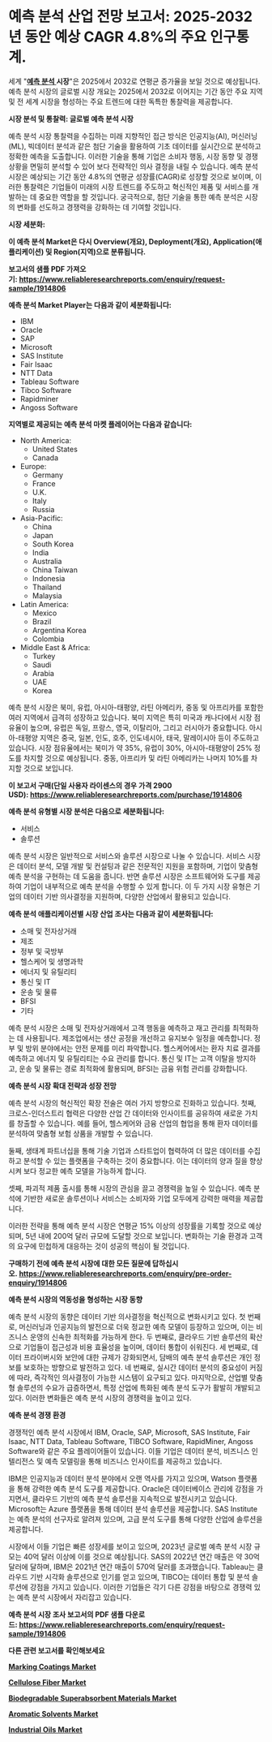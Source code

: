 <p><h1>예측 분석 산업 전망 보고서: 2025-2032년 동안 예상 CAGR 4.8%의 주요 인구통계.</h1></p><p>세계 "<strong><a href="https://www.reliableresearchreports.com/predictive-analytics-r1914806?utm_campaign=106&utm_medium=8&utm_source=Github&utm_content=ia&utm_term=18032025&utm_id=predictive-analytics">예측 분석&nbsp;</a></strong><strong>시장</strong>"은 2025에서 2032로 연평균 증가율을 보일 것으로 예상됩니다. 예측 분석 시장의 글로벌 시장 개요는 2025에서 2032로 이어지는 기간 동안 주요 지역 및 전 세계 시장을 형성하는 주요 트렌드에 대한 독특한 통찰력을 제공합니다.</p>
<p><strong>시장 분석 및 통찰력: 글로벌 예측 분석 시장</strong></p>
<p><p>예측 분석 시장 통찰력을 수집하는 미래 지향적인 접근 방식은 인공지능(AI), 머신러닝(ML), 빅데이터 분석과 같은 첨단 기술을 활용하여 기초 데이터를 실시간으로 분석하고 정확한 예측을 도출합니다. 이러한 기술을 통해 기업은 소비자 행동, 시장 동향 및 경쟁 상황을 면밀히 분석할 수 있어 보다 전략적인 의사 결정을 내릴 수 있습니다. 예측 분석 시장은 예상되는 기간 동안 4.8%의 연평균 성장률(CAGR)로 성장할 것으로 보이며, 이러한 통찰력은 기업들이 미래의 시장 트렌드를 주도하고 혁신적인 제품 및 서비스를 개발하는 데 중요한 역할을 할 것입니다. 궁극적으로, 첨단 기술을 통한 예측 분석은 시장의 변화를 선도하고 경쟁력을 강화하는 데 기여할 것입니다.</p><a href="%7CAUTHORITHY_DOMAIN_URL%7C?utm_campaign=106&utm_medium=8&utm_source=Github&utm_content=ia&utm_term=18032025&utm_id=predictive-analytics"></a></p>
<p><strong>시장 세분화:</strong></p>
<p><strong>이 예측 분석 Market은 다시 Overview(개요), Deployment(개요), Application(애플리케이션) 및 Region(지역)으로 분류됩니다.</strong></p>
<p><strong>보고서의 샘플 PDF 가져오기:&nbsp;<a href="https://www.reliableresearchreports.com/enquiry/request-sample/1914806?utm_campaign=106&utm_medium=8&utm_source=Github&utm_content=ia&utm_term=18032025&utm_id=predictive-analytics">https://www.reliableresearchreports.com/enquiry/request-sample/1914806</a></strong><strong></strong></p>
<p><strong>예측 분석 Market Player는 다음과 같이 세분화됩니다:</strong></p>
<p><ul><li>IBM</li><li>Oracle</li><li>SAP</li><li>Microsoft</li><li>SAS Institute</li><li>Fair Isaac</li><li>NTT Data</li><li>Tableau Software</li><li>Tibco Software</li><li>Rapidminer</li><li>Angoss Software</li></ul></p>
<p><strong>지역별로 제공되는 예측 분석 마켓 플레이어는 다음과 같습니다:</strong></p>
<p><ul>
    <li>
        North America:
        <ul>
            <li>United States</li>
            <li>Canada</li>
        </ul>
    </li>
    <li>
        Europe:
        <ul>
            <li>Germany</li>
            <li>France</li>
            <li>U.K.</li>
            <li>Italy</li>
            <li>Russia</li>
        </ul>
    </li>
    <li>
        Asia-Pacific:
        <ul>
            <li>China</li>
            <li>Japan</li>
            <li>South Korea</li>
            <li>India</li>
            <li>Australia</li>
            <li>China Taiwan</li>
            <li>Indonesia</li>
            <li>Thailand</li>
            <li>Malaysia</li>
        </ul>
    </li>
    <li>
        Latin America:
        <ul>
            <li>Mexico</li>
            <li>Brazil</li>
            <li>Argentina Korea</li>
            <li>Colombia</li>
        </ul>
    </li>
    <li>
        Middle East & Africa:
        <ul>
            <li>Turkey</li>
            <li>Saudi</li>
            <li>Arabia</li>
            <li>UAE</li>
            <li>Korea</li>
        </ul>
    </li>
    </ul></p>
<p><p>예측 분석 시장은 북미, 유럽, 아시아-태평양, 라틴 아메리카, 중동 및 아프리카를 포함한 여러 지역에서 급격히 성장하고 있습니다. 북미 지역은 특히 미국과 캐나다에서 시장 점유율이 높으며, 유럽은 독일, 프랑스, 영국, 이탈리아, 그리고 러시아가 중요합니다. 아시아-태평양 지역은 중국, 일본, 인도, 호주, 인도네시아, 태국, 말레이시아 등이 주도하고 있습니다. 시장 점유율에서는 북미가 약 35%, 유럽이 30%, 아시아-태평양이 25% 정도를 차지할 것으로 예상됩니다. 중동, 아프리카 및 라틴 아메리카는 나머지 10%를 차지할 것으로 보입니다.</p></p>
<p><strong>이 보고서 구매(단일 사용자 라이센스의 경우 가격 2900 USD):&nbsp;<a href="https://www.reliableresearchreports.com/purchase/1914806?utm_campaign=106&utm_medium=8&utm_source=Github&utm_content=ia&utm_term=18032025&utm_id=predictive-analytics">https://www.reliableresearchreports.com/purchase/1914806</a></strong></p>
<p><strong>예측 분석 유형별 시장 분석은 다음으로 세분화됩니다:</strong></p>
<p><ul><li>서비스</li><li>솔루션</li></ul></p>
<p><p>예측 분석 시장은 일반적으로 서비스와 솔루션 시장으로 나눌 수 있습니다. 서비스 시장은 데이터 분석, 모델 개발 및 컨설팅과 같은 전문적인 지원을 포함하며, 기업이 맞춤형 예측 분석을 구현하는 데 도움을 줍니다. 반면 솔루션 시장은 소프트웨어와 도구를 제공하여 기업이 내부적으로 예측 분석을 수행할 수 있게 합니다. 이 두 가지 시장 유형은 기업의 데이터 기반 의사결정을 지원하며, 다양한 산업에서 활용되고 있습니다.</p></p>
<p><strong>예측 분석 애플리케이션별 시장 산업 조사는 다음과 같이 세분화됩니다:</strong></p>
<p><ul><li>소매 및 전자상거래</li><li>제조</li><li>정부 및 국방부</li><li>헬스케어 및 생명과학</li><li>에너지 및 유틸리티</li><li>통신 및 IT</li><li>운송 및 물류</li><li>BFSI</li><li>기타</li></ul></p>
<p><p>예측 분석 시장은 소매 및 전자상거래에서 고객 행동을 예측하고 재고 관리를 최적화하는 데 사용됩니다. 제조업에서는 생산 공정을 개선하고 유지보수 일정을 예측합니다. 정부 및 방위 분야에서는 안전 문제를 미리 파악합니다. 헬스케어에서는 환자 치료 결과를 예측하고 에너지 및 유틸리티는 수요 관리를 합니다. 통신 및 IT는 고객 이탈을 방지하고, 운송 및 물류는 경로 최적화에 활용되며, BFSI는 금융 위험 관리를 강화합니다.</p></p>
<p><strong>예측 분석 시장 확대 전략과 성장 전망</strong></p>
<p><p>예측 분석 시장의 혁신적인 확장 전술은 여러 가지 방향으로 진화하고 있습니다. 첫째, 크로스-인더스트리 협력은 다양한 산업 간 데이터와 인사이트를 공유하여 새로운 가치를 창출할 수 있습니다. 예를 들어, 헬스케어와 금융 산업의 협업을 통해 환자 데이터를 분석하여 맞춤형 보험 상품을 개발할 수 있습니다. </p><p>둘째, 생태계 파트너십을 통해 기술 기업과 스타트업이 협력하여 더 많은 데이터를 수집하고 분석할 수 있는 플랫폼을 구축하는 것이 중요합니다. 이는 데이터의 양과 질을 향상시켜 보다 정교한 예측 모델을 가능하게 합니다. </p><p>셋째, 파괴적 제품 출시를 통해 시장의 관심을 끌고 경쟁력을 높일 수 있습니다. 예측 분석에 기반한 새로운 솔루션이나 서비스는 소비자와 기업 모두에게 강력한 매력을 제공합니다. </p><p>이러한 전략을 통해 예측 분석 시장은 연평균 15% 이상의 성장률을 기록할 것으로 예상되며, 5년 내에 200억 달러 규모에 도달할 것으로 보입니다. 변화하는 기술 환경과 고객의 요구에 민첩하게 대응하는 것이 성공의 핵심이 될 것입니다.</p></p>
<p><strong>구매하기 전에 예측 분석 시장에 대한 모든 질문에 답하십시오.&nbsp;<a href="https://www.reliableresearchreports.com/enquiry/pre-order-enquiry/1914806?utm_campaign=106&utm_medium=8&utm_source=Github&utm_content=ia&utm_term=18032025&utm_id=predictive-analytics">https://www.reliableresearchreports.com/enquiry/pre-order-enquiry/1914806</a></strong><strong></strong></p>
<p><strong>예측 분석 시장의 역동성을 형성하는 시장 동향</strong></p>
<p><p>예측 분석 시장의 동향은 데이터 기반 의사결정을 혁신적으로 변화시키고 있다. 첫 번째로, 머신러닝과 인공지능의 발전으로 더욱 정교한 예측 모델이 등장하고 있으며, 이는 비즈니스 운영의 신속한 최적화를 가능하게 한다. 두 번째로, 클라우드 기반 솔루션의 확산으로 기업들이 접근성과 비용 효율성을 높이며, 데이터 통합이 쉬워진다. 세 번째로, 데이터 프라이버시와 보안에 대한 규제가 강화되면서, 담배의 예측 분석 솔루션은 개인 정보를 보호하는 방향으로 발전하고 있다. 네 번째로, 실시간 데이터 분석의 중요성이 커짐에 따라, 즉각적인 의사결정이 가능한 시스템이 요구되고 있다. 마지막으로, 산업별 맞춤형 솔루션의 수요가 급증하면서, 특정 산업에 특화된 예측 분석 도구가 활발히 개발되고 있다. 이러한 변화들은 예측 분석 시장의 경쟁력을 높이고 있다.</p></p>
<p><strong>예측 분석 경쟁 환경</strong></p>
<p><p>경쟁적인 예측 분석 시장에서 IBM, Oracle, SAP, Microsoft, SAS Institute, Fair Isaac, NTT Data, Tableau Software, TIBCO Software, RapidMiner, Angoss Software와 같은 주요 플레이어들이 있습니다. 이들 기업은 데이터 분석, 비즈니스 인텔리전스 및 예측 모델링을 통해 비즈니스 인사이트를 제공하고 있습니다.</p><p>IBM은 인공지능과 데이터 분석 분야에서 오랜 역사를 가지고 있으며, Watson 플랫폼을 통해 강력한 예측 분석 도구를 제공합니다. Oracle은 데이터베이스 관리에 강점을 가지면서, 클라우드 기반의 예측 분석 솔루션을 지속적으로 발전시키고 있습니다. Microsoft는 Azure 플랫폼을 통해 데이터 분석 솔루션을 제공합니다. SAS Institute는 예측 분석의 선구자로 알려져 있으며, 고급 분석 도구를 통해 다양한 산업에 솔루션을 제공합니다.</p><p>시장에서 이들 기업은 빠른 성장세를 보이고 있으며, 2023년 글로벌 예측 분석 시장 규모는 40억 달러 이상에 이를 것으로 예상됩니다. SAS의 2022년 연간 매출은 약 30억 달러에 달하며, IBM은 2021년 연간 매출이 570억 달러를 초과했습니다. Tableau는 클라우드 기반 시각화 솔루션으로 인기를 얻고 있으며, TIBCO는 데이터 통합 및 분석 솔루션에 강점을 가지고 있습니다. 이러한 기업들은 각기 다른 강점을 바탕으로 경쟁력 있는 예측 분석 시장에서 자리잡고 있습니다.</p></p>
<p><strong>예측 분석 시장 조사 보고서의 PDF 샘플 다운로드:&nbsp;<a href="https://www.reliableresearchreports.com/enquiry/request-sample/1914806?utm_campaign=106&utm_medium=8&utm_source=Github&utm_content=ia&utm_term=18032025&utm_id=predictive-analytics">https://www.reliableresearchreports.com/enquiry/request-sample/1914806</a></strong></p>
<p><strong></strong></p>
<p><strong></strong></p>
<p><strong></strong></p>
<p><strong></strong></p>
<p><strong>다른 관련 보고서를 확인해보세요</strong></p>
<p><strong><p><a href="https://github.com/yepezkommakp/Market-Research-Report-List-1/blob/main/marking-coatings-market.md?utm_campaign=106&utm_medium=8&utm_source=Github&utm_content=ia&utm_term=18032025&utm_id=predictive-analytics">Marking Coatings Market</a></p><p><a href="https://github.com/syiqvanyo/Market-Research-Report-List-1/blob/main/cellulose-fiber-market.md?utm_campaign=106&utm_medium=8&utm_source=Github&utm_content=ia&utm_term=18032025&utm_id=predictive-analytics">Cellulose Fiber Market</a></p><p><a href="https://github.com/kryshaprilbb/Market-Research-Report-List-1/blob/main/biodegradable-superabsorbent-materials-market.md?utm_campaign=106&utm_medium=8&utm_source=Github&utm_content=ia&utm_term=18032025&utm_id=predictive-analytics">Biodegradable Superabsorbent Materials Market</a></p><p><a href="https://github.com/minakibanov/Market-Research-Report-List-1/blob/main/aromatic-solvents-market.md?utm_campaign=106&utm_medium=8&utm_source=Github&utm_content=ia&utm_term=18032025&utm_id=predictive-analytics">Aromatic Solvents Market</a></p><p><a href="https://github.com/warshatulang0/Market-Research-Report-List-1/blob/main/industrial-oils-market.md?utm_campaign=106&utm_medium=8&utm_source=Github&utm_content=ia&utm_term=18032025&utm_id=predictive-analytics">Industrial Oils Market</a></p></strong></p>